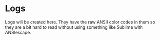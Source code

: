 # Logs

Logs will be created here. They have the raw ANSII color codes in them so they are a bit hard to read without using something like Sublime with ANSIescape.